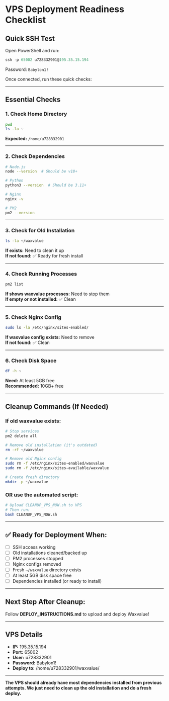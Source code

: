 # VPS Deployment Readiness Checklist

## Quick SSH Test

Open PowerShell and run:
```powershell
ssh -p 65002 u728332901@195.35.15.194
```
Password: `Babylon1!`

Once connected, run these quick checks:

---

## Essential Checks

### 1. Check Home Directory
```bash
pwd
ls -la ~
```

**Expected:** `/home/u728332901`

---

### 2. Check Dependencies

```bash
# Node.js
node --version  # Should be v18+

# Python  
python3 --version  # Should be 3.11+

# Nginx
nginx -v

# PM2
pm2 --version
```

---

### 3. Check for Old Installation

```bash
ls -la ~/waxvalue
```

**If exists:** Need to clean it up  
**If not found:** ✅ Ready for fresh install

---

### 4. Check Running Processes

```bash
pm2 list
```

**If shows waxvalue processes:** Need to stop them  
**If empty or not installed:** ✅ Clean

---

### 5. Check Nginx Config

```bash
sudo ls -la /etc/nginx/sites-enabled/
```

**If waxvalue config exists:** Need to remove  
**If not found:** ✅ Clean

---

### 6. Check Disk Space

```bash
df -h ~
```

**Need:** At least 5GB free  
**Recommended:** 10GB+ free

---

## Cleanup Commands (If Needed)

### If old waxvalue exists:
```bash
# Stop services
pm2 delete all

# Remove old installation (it's outdated)
rm -rf ~/waxvalue

# Remove old Nginx config
sudo rm -f /etc/nginx/sites-enabled/waxvalue
sudo rm -f /etc/nginx/sites-available/waxvalue

# Create fresh directory
mkdir -p ~/waxvalue
```

### OR use the automated script:
```bash
# Upload CLEANUP_VPS_NOW.sh to VPS
# Then run:
bash CLEANUP_VPS_NOW.sh
```

---

## ✅ Ready for Deployment When:

- [ ] SSH access working
- [ ] Old installations cleaned/backed up
- [ ] PM2 processes stopped
- [ ] Nginx configs removed
- [ ] Fresh `~/waxvalue` directory exists
- [ ] At least 5GB disk space free
- [ ] Dependencies installed (or ready to install)

---

## Next Step After Cleanup:

Follow **DEPLOY_INSTRUCTIONS.md** to upload and deploy Waxvalue!

---

## VPS Details

- **IP:** 195.35.15.194
- **Port:** 65002
- **User:** u728332901
- **Password:** Babylon1!
- **Deploy to:** /home/u728332901/waxvalue/

---

**The VPS should already have most dependencies installed from previous attempts. We just need to clean up the old installation and do a fresh deploy.**

